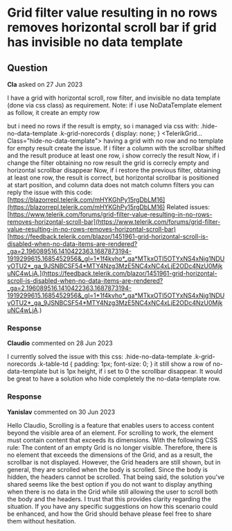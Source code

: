 # Grid filter value resulting in no rows removes horizontal scroll bar if grid has invisible no data template

## Question

**Cla** asked on 27 Jun 2023

I have a grid with horizontal scroll, row filter, and invisible no data template (done via css class) as requirement. Note: if i use NoDataTemplate element as follow, it create an empty row <NoDataTemplate> <div> </div> </NoDataTemplate> but i need no rows if the result is empty, so i managed via css with: .hide-no-data-template .k-grid-norecords {
display: none;
} <TelerikGrid... Class="hide-no-data-template"></TelerikGrid> having a grid with no row and no template for empty result create the issue. If i filter a column with the scrollbar shifted and the result produce at least one row, i show correcly the result Now, if i change the filter obtaining no row result the grid is correcly empty and horizontal scrollbar disappear Now, if i restore the previous filter, obtaining at least one row, the result is correct, but horizontal scrollbar is positioned at start position, and column data does not match column filters you can reply the issue with this code: [https://blazorrepl.telerik.com/mHYKGhPy15rgDbLM16](https://blazorrepl.telerik.com/mHYKGhPy15rgDbLM16) Related issues: [https://www.telerik.com/forums/grid-filter-value-resulting-in-no-rows-removes-horizontal-scroll-bar](https://www.telerik.com/forums/grid-filter-value-resulting-in-no-rows-removes-horizontal-scroll-bar) [https://feedback.telerik.com/blazor/1451961-grid-horizontal-scroll-is-disabled-when-no-data-items-are-rendered?_ga=2.196089516.1410422363.1687873194-1919299615.1685452956&_gl=1*1f4kvho*_ga*MTkxOTI5OTYxNS4xNjg1NDUyOTU2*_ga_9JSNBCSF54*MTY4Nzg3MzE5NC4xNC4xLjE2ODc4NzU0MjkuNC4wLjA.](https://feedback.telerik.com/blazor/1451961-grid-horizontal-scroll-is-disabled-when-no-data-items-are-rendered?_ga=2.196089516.1410422363.1687873194-1919299615.1685452956&_gl=1*1f4kvho*_ga*MTkxOTI5OTYxNS4xNjg1NDUyOTU2*_ga_9JSNBCSF54*MTY4Nzg3MzE5NC4xNC4xLjE2ODc4NzU0MjkuNC4wLjA.)

### Response

**Claudio** commented on 28 Jun 2023

I currently solved the issue with this css: .hide-no-data-template .k-grid-norecords .k-table-td {
padding: 1px;
font-size: 0;
} it still show a row of no-data-template but is 1px height, if i set to 0 the scrollbar disappear. It would be great to have a solution who hide completely the no-data-template row.

### Response

**Yanislav** commented on 30 Jun 2023

Hello Claudio, Scrolling is a feature that enables users to access content beyond the visible area of an element. For scrolling to work, the element must contain content that exceeds its dimensions. With the following CSS rule: <style>.hide-no-data-template.k-grid-norecords { display: none;
} </style> The content of an empty Grid is no longer visible. Therefore, there is no element that exceeds the dimensions of the Grid, and as a result, the scrollbar is not displayed. However, the Grid headers are still shown, but in general, they are scrolled when the body is scrolled. Since the body is hidden, the headers cannot be scrolled. That being said, the solution you've shared seems like the best option if you do not want to display anything when there is no data in the Grid while still allowing the user to scroll both the body and the headers. I trust that this provides clarity regarding the situation. If you have any specific suggestions on how this scenario could be enhanced, and how the Grid should behave please feel free to share them without hesitation.
